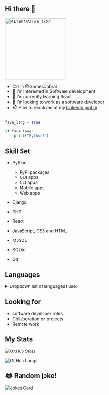 ## Hi there 👋


<img src="https://www.freecodecamp.org/news/content/images/2021/08/chris-ried-ieic5Tq8YMk-unsplash.jpg" width="200" height="200" alt="ALTERNATIVE_TEXT" />
<br>


- 😊 I’m @GomesCabral
- 👀 I’m interested in Software development
- 🌱 I’m currently learning React
- 💞️ I’m looking to work as a software developer
- 📫 How to reach me at my [LinkedIn profile](https://www.linkedin.com/in/gomes-cabral/)

```python

fave_lang = True

if fave_lang:
	print("Python!")
```

 
## Skill Set 


- Python

    - PyPI packages
    - GUI apps
    - CLI apps
    - Mobile apps
    - Web apps
- Django
- PHP
- React
- JavaScript, CSS and HTML
- MySQL
- SQLite
- Git

## Languages

<details><summary>Dropdown list of languages I use:</summary>

	- Python
	- PHP
	- MySQL
	- Javascript

</details>


## Looking for
- software developer roles
- Collaboration on projects
- Remote work 



## My Stats


![GitHub Stats](https://github-readme-stats.vercel.app/api?username=GomesCabral&show_icons=true&theme=radical)


![GitHub Langs](https://github-readme-stats.vercel.app/api/top-langs/?username=GomesCabral&layout=compact&theme=blue-green)


## 😂 Random joke!
![Jokes Card](https://readme-jokes.vercel.app/api)



